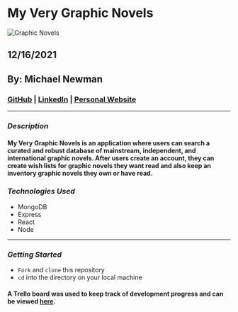 # My Very Graphic Novels

![Graphic Novels](https://pyxis.nymag.com/v1/imgs/a2a/2f4/32b64b1fa48f6c60066c751f07d640dca8-21-will-eisner-lede.rsquare.w700.jpg)

## 12/16/2021

## By: Michael Newman

### [GitHub](https://github.com/therealmikenew) | [LinkedIn](https://www.linkedin.com/in/therealmichaelnewman/) | [Personal Website](https://www.therealmichaelnewman.com/)

---

### **_Description_**

#### My Very Graphic Novels is an application where users can search a curated and robust database of mainstream, independent, and international graphic novels. After users create an account, they can create wish lists for graphic novels they want read and also keep an inventory graphic novels they own or have read.



### **_Technologies Used_**

 - MongoDB
 - Express
 - React
 - Node

---

### **_Getting Started_**

- `Fork` and `clone` this repository
- `cd` into the directory on your local machine

#### A Trello board was used to keep track of development progress and can be viewed [here](https://trello.com/b/XbMC6STN/my-very-graphic-novels).
